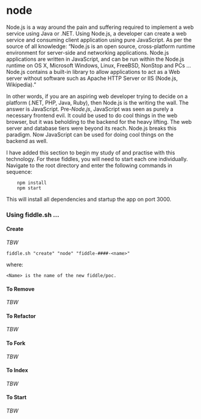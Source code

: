 node
======

Node.js is a way around the pain and suffering required to implement a web service using Java
or .NET. Using Node.js, a developer can create a web service and consuming client application
using pure JavaScript. As per the source of all knowledge:  “Node.js is an open source,
cross-platform runtime environment for server-side and networking applications. Node.js
applications are written in JavaScript, and can be run within the Node.js runtime on OS X,
Microsoft Windows, Linux, FreeBSD, NonStop and PCs … Node.js contains a built-in library
to allow applications to act as a Web server without software such as Apache HTTP Server or
IIS (Node.js, Wikipedia).”

In other words, if you are an aspiring web developer trying to decide on a platform (.NET, PHP, Java, Ruby),
then Node.js is the writing the wall.  The answer is JavaScript. Pre-_Node.js_, JavaScript was seen as purely
a necessary frontend evil.  It could be used to do cool things in the web browser, but it was beholding to
the backend for the heavy lifting.  The web server and database tiers were beyond its reach. Node.js
breaks this paradigm. Now JavaScript can be used for doing cool things on the backend as well.

I have added this section to begin my study of and practise with this technology. For these fiddles,
you will need to start each one individually. Navigate to the root directory and enter the following
commands in sequence:

        npm install
        npm start

This will install all dependencies and startup the app on port 3000.


### Using fiddle.sh ...

#### Create

_TBW_

    fiddle.sh "create" "node" "fiddle-####-<name>"

where:

    <Name> is the name of the new fiddle/poc.


#### To Remove

_TBW_

#### To Refactor

_TBW_

#### To Fork

_TBW_

#### To Index

_TBW_

#### To Start

_TBW_